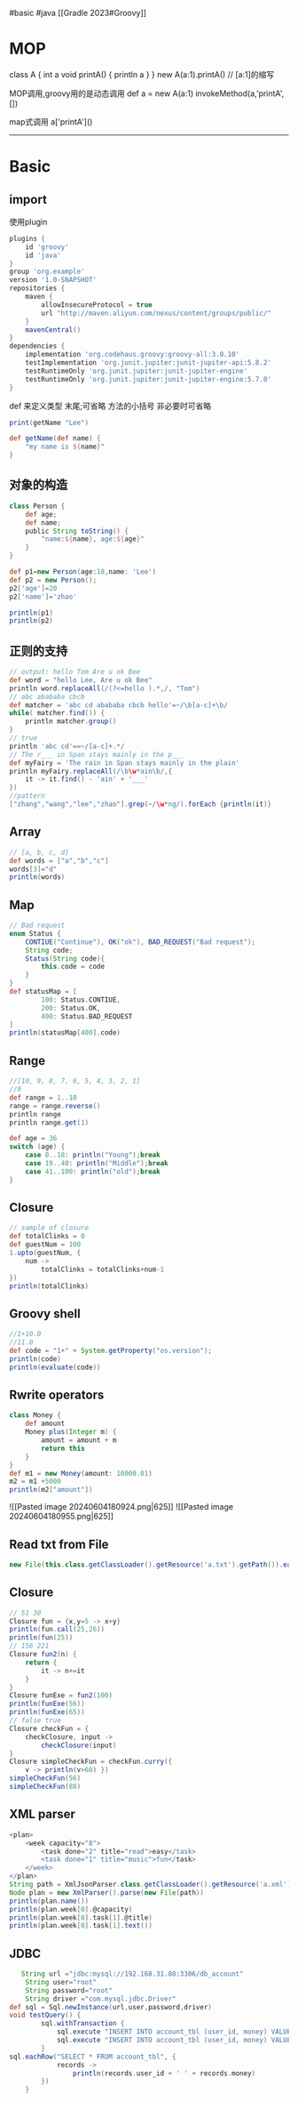#basic #java 
[[Gradle 2023#Groovy]]
# MOP

class A {
    int a
    void printA() {
        println a
    }
}
new A(a:1).printA()   // [a:1]的缩写

MOP调用,groovy用的是动态调用
def a = new A(a:1)
invokeMethod(a,'printA',[])

map式调用
a\['printA'\]()

---

# Basic

## import

使用plugin
```groovy
plugins {
    id 'groovy'
    id 'java'
}
group 'org.example'
version '1.0-SNAPSHOT'
repositories {
    maven {
        allowInsecureProtocol = true
        url "http://maven.aliyun.com/nexus/content/groups/public/"
    }
    mavenCentral()
}
dependencies {
    implementation 'org.codehaus.groovy:groovy-all:3.0.10'
    testImplementation 'org.junit.jupiter:junit-jupiter-api:5.8.2'
    testRuntimeOnly 'org.junit.jupiter:junit-jupiter-engine'
    testRuntimeOnly 'org.junit.jupiter:junit-jupiter-engine:5.7.0'
}
```

def 来定义类型
末尾;可省略
方法的小括号 非必要时可省略

```groovy
print(getName "Lee")

def getName(def name) {
    "my name is ${name}"
}
```

## 对象的构造
```groovy
class Person {
    def age;
    def name;
    public String toString() {
        "name:${name}, age:${age}"
    }
}

def p1=new Person(age:18,name: 'Lee')
def p2 = new Person();
p2['age']=20
p2['name']='zhao'

println(p1)
println(p2)
```

## 正则的支持
```groovy
// output: hello Tom Are u ok Bee
def word = "hello Lee, Are u ok Bee"
println word.replaceAll(/(?<=hello ).*,/, "Tom")
// abc abababa cbcb
def matcher = 'abc cd abababa cbcb hello'=~/\b[a-c]+\b/
while( matcher.find()) {
    println matcher.group()
}
// true
println 'abc cd'==~/[a-c]+.*/
// The r___ in Span stays mainly in the p___
def myFairy = 'The rain in Span stays mainly in the plain'
println myFairy.replaceAll(/\b\w*ain\b/,{
    it -> it.find() - 'ain' + '___'
})
//pattern
["zhang","wang","lee","zhao"].grep(~/\w*ng/).forEach {println(it)}

```

## Array
```groovy
// [a, b, c, d]
def words = ["a","b","c"]
words[3]="d"
println(words)

```

## Map
```groovy
// Bad request
enum Status {
    CONTIUE("Continue"), OK("ok"), BAD_REQUEST("Bad request");
    String code;
    Status(String code){
        this.code = code
    }
}
def statusMap = [
        100: Status.CONTIUE,
        200: Status.OK,
        400: Status.BAD_REQUEST
]
println(statusMap[400].code)
```

## Range
```groovy
//[10, 9, 8, 7, 6, 5, 4, 3, 2, 1]  
//9  
def range = 1..10  
range = range.reverse()  
println range  
println range.get(1)

def age = 36  
switch (age) {  
    case 0..18: println("Young");break  
    case 19..40: println("Middle");break  
    case 41..100: println("old");break  
}
```

## Closure
```groovy
// sample of closure  
def totalClinks = 0  
def guestNum = 100  
1.upto(guestNum, {  
    num ->  
        totalClinks = totalClinks+num-1  
})  
println(totalClinks)
```

## Groovy shell
```groovy
//1+10.0  
//11.0  
def code = "1+" + System.getProperty("os.version");  
println(code)  
println(evaluate(code))
```

## Rwrite operators
```groovy
class Money {
    def amount
    Money plus(Integer m) {
        amount = amount + m
        return this
    }
}
def m1 = new Money(amount: 10000.01)
m2 = m1 +5000
println(m2["amount"])

```
![[Pasted image 20240604180924.png|625]]
![[Pasted image 20240604180955.png|625]]
## Read txt from File
```groovy
new File(this.class.getClassLoader().getResource('a.txt').getPath()).eachLine {println it}
```

## Closure
```groovy
// 51 30
Closure fun = {x,y=5 -> x+y}
println(fun.call(25,26))
println(fun(25))
// 156 221
Closure fun2(n) {
    return {
        it -> n+=it
    }
}
Closure funExe = fun2(100)
println(funExe(56))
println(funExe(65))
// false true
Closure checkFun = {
    checkClosure, input ->
        checkClosure(input)
}
Closure simpleCheckFun = checkFun.curry({
    v -> println(v>60) })
simpleCheckFun(56)
simpleCheckFun(88)

```

## XML parser
```groovy
<plan>
    <week capacity="8">
        <task done="2" title="read">easy</task>
        <task done="1" title="music">fun</task>
    </week>
</plan>
String path = XmlJsonParser.class.getClassLoader().getResource('a.xml').getPath()
Node plan = new XmlParser().parse(new File(path))
println(plan.name())
println(plan.week[0].@capacity)
println(plan.week[0].task[1].@title)
println(plan.week[0].task[1].text())

```

## JDBC
```groovy
   String url ="jdbc:mysql://192.168.31.80:3306/db_account"
    String user="root"
    String password="root"
    String driver ="com.mysql.jdbc.Driver"
def sql = Sql.newInstance(url,user,password,driver)
void testQuery() {
        sql.withTransaction {
            sql.execute "INSERT INTO account_tbl (user_id, money) VALUES ('Honey', 6666)"
            sql.execute "INSERT INTO account_tbl (user_id, money) VALUES ('Funny', 8888)"
        }
sql.eachRow("SELECT * FROM account_tbl", {
            records ->
                println(records.user_id + ' ' + records.money)
        })
    }

```